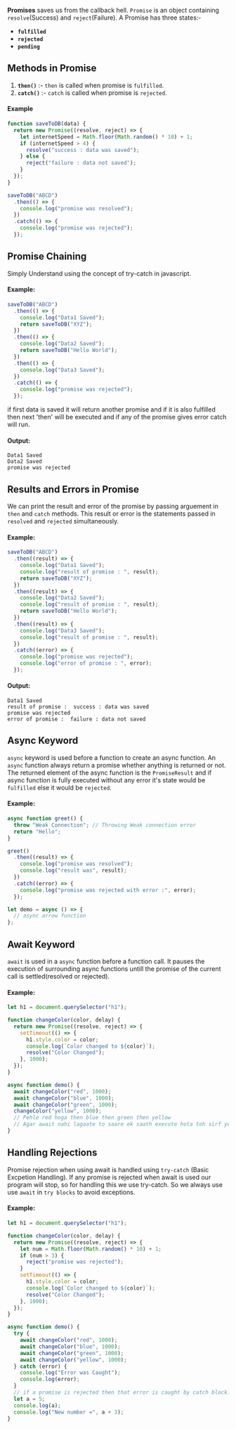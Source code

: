 **Promises** saves us from the callback hell. `Promise` is an object containing `resolve`(Success) and `reject`(Failure).
A Promise has three states:-

- **`fulfilled`**
- **`rejected`**
- **`pending`**

## Methods in Promise

1. **`then()`** :- `then` is called when promise is `fulfilled`.
2. **`catch()`** :- `catch` is called when promise is `rejected`.

#### **Example**

```js
function saveToDB(data) {
  return new Promise((resolve, reject) => {
    let internetSpeed = Math.floor(Math.random() * 10) + 1;
    if (internetSpeed > 4) {
      resolve("success : data was saved");
    } else {
      reject("failure : data not saved");
    }
  });
}

saveToDB("ABCD")
  .then(() => {
    console.log("promise was resolved");
  })
  .catch(() => {
    console.log("promise was rejected");
  });
```

## Promise Chaining

Simply Understand using the concept of try-catch in javascript.

#### **Example:**

```js
saveToDB("ABCD")
  .then(() => {
    console.log("Data1 Saved");
    return saveToDB("XYZ");
  })
  .then(() => {
    console.log("Data2 Saved");
    return saveToDB("Hello World");
  })
  .then(() => {
    console.log("Data3 Saved");
  })
  .catch(() => {
    console.log("promise was rejected");
  });
```

if first data is saved it will return another promise and if it is also fulfilled then next 'then' will be executed and if any of the promise gives error catch will run.

#### **Output:**

```
Data1 Saved
Data2 Saved
promise was rejected
```

## Results and Errors in Promise

We can print the result and error of the promise by passing arguement in `then` and `catch` methods. This result or error is the statements passed in `resolved` and `rejected` simultaneously.

#### **Example:**

```js
saveToDB("ABCD")
  .then((result) => {
    console.log("Data1 Saved");
    console.log("result of promise : ", result);
    return saveToDB("XYZ");
  })
  .then((result) => {
    console.log("Data2 Saved");
    console.log("result of promise : ", result);
    return saveToDB("Hello World");
  })
  .then((result) => {
    console.log("Data3 Saved");
    console.log("result of promise : ", result);
  })
  .catch((error) => {
    console.log("promise was rejected");
    console.log("error of promise : ", error);
  });
```

#### **Output:**

```
Data1 Saved
result of promise :  success : data was saved
promise was rejected
error of promise :  failure : data not saved
```

## Async Keyword

`async` keyword is used before a function to create an async function. An `async` function always return a promise whether anything is returned or not. The returned element of the async function is the `PromiseResult` and if async function is fully executed without any error it's state would be `fulfilled` else it would be `rejected`.

#### Example:

```js
async function greet() {
  throw "Weak Connection"; // Throwing Weak connection error
  return "Hello";
}

greet()
  .then((result) => {
    console.log("promise was resolved");
    console.log("result was", result);
  })
  .catch((error) => {
    console.log("promise was rejected with error :", error);
  });

let demo = async () => {
  // async arrow function
};
```

## Await Keyword

`await` is used in a `async` function before a function call. It pauses the execution of surrounding async functions untill the promise of the current call is settled(resolved or rejected).

#### Example:

```js
let h1 = document.querySelector("h1");

function changeColor(color, delay) {
  return new Promise((resolve, reject) => {
    setTimeout(() => {
      h1.style.color = color;
      console.log(`Color changed to ${color}`);
      resolve("Color Changed");
    }, 1000);
  });
}

async function demo() {
  await changeColor("red", 1000);
  await changeColor("blue", 1000);
  await changeColor("green", 1000);
  changeColor("yellow", 1000);
  // Pehle red hoga then blue then green then yellow
  // Agar await nahi lagaate to saare ek saath execute hota toh sirf yellow visible hota at the end
}
```

## Handling Rejections

Promise rejection when using await is handled using `try-catch` (Basic Excpetion Handling). If any promise is rejected when await is used our program will stop, so for handling this we use try-catch. So we always use use `await` in `try blocks` to avoid exceptions.

#### Example:

```js
let h1 = document.querySelector("h1");

function changeColor(color, delay) {
  return new Promise((resolve, reject) => {
    let num = Math.floor(Math.random() * 10) + 1;
    if (num > 3) {
      reject("promise was rejected");
    }
    setTimeout(() => {
      h1.style.color = color;
      console.log(`Color changed to ${color}`);
      resolve("Color Changed");
    }, 1000);
  });
}

async function demo() {
  try {
    await changeColor("red", 1000);
    await changeColor("blue", 1000);
    await changeColor("green", 1000);
    await changeColor("yellow", 1000);
  } catch (error) {
    console.log("Error was Caught");
    console.log(error);
  }
  // if a promise is rejected then that error is caught by catch block.
  let a = 5;
  console.log(a);
  console.log("New number =", a + 3);
}
```
